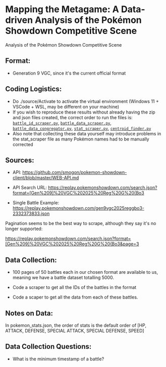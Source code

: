 # Mapping the Metagame: A Data-driven Analysis of the Pokémon Showdown Competitive Scene
Analysis of the Pokémon Showdown Competitive Scene

## Format:

* Generation 9 VGC, since it's the current official format

## Coding Logistics:

- Do ./source/Activate to activate the virtual environment (Windows 11 + VSCode + WSL, may be different on your machine)
- If you wish to reproduce these results without already having the zip and json files created, the correct order to run the files is:
[`battle_id_scraper.py`](battle_id_scraper.py), [`battle_data_scraper.py`](battle_data_scraper.py), [`battle_data_congregator.py`](battle_data_congregator.py), [`stat_scraper.py`](stat_scraper.py), [`centroid_finder.py`](centroid_finder.py)
- Also note that collecting these data yourself may introduce problems in the stat_scraper file as many Pokémon names had to be manually corrected

## Sources:

* API: 
https://github.com/smogon/pokemon-showdown-client/blob/master/WEB-API.md


* API Search URL:
https://replay.pokemonshowdown.com/search.json?format=[Gen%209]%20VGC%202025%20Reg%20G%20(Bo3

* Single Battle Example:
https://replay.pokemonshowdown.com/gen9vgc2025reggbo3-2332373833.json

Pagination seems to be the best way to scrape, although they say it's no longer supported:

https://replay.pokemonshowdown.com/search.json?format=[Gen%209]%20VGC%202025%20Reg%20G%20(Bo3&page=3

## Data Collection:

* 100 pages of 50 battles each in our chosen format are available to us, meaning we have a battle dataset totalling 5000. 

- Code a scraper to get all the IDs of the battles in the format

- Code a scaper to get all the data from each of these battles. 

## Notes on Data:

In pokemon_stats.json, the order of stats is the default order of [HP, ATTACK, DEFENSE, SPECIAL ATTACK, SPECIAL DEFENSE, SPEED]

## Data Collection Questions:

* What is the minimum timestamp of a battle?

